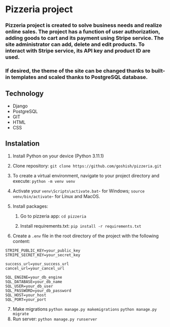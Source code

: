 # Pizzeria project

### Pizzeria project is created to solve business needs and realize online sales. The project has a function of user authorization, adding goods to cart and its payment using Stripe service. The site administrator can add, delete and edit products. To interact with Stripe service, its API key and product ID are used.
### If desired, the theme of the site can be changed thanks to built-in templates and scaled thanks to PostgreSQL database.


## Technology

* Django
* PostgreSQL
* GIT
* HTML
* CSS

## Instalation

1. Install Python on your device (Python 3.11.1)
2. Clone repository:  ```git clone https://github.com/goshish/pizzeria.git ```
3. To create a virtual environment, navigate to your project directory and execute:
   ``` python -m venv venv ```
4. Activate your 
```venv\Scripts\activate.bat```- for Windows;
```source venv/bin/activate```- for Linux and MacOS.
5. Install packages:

     1. Go to pizzeria app: ```cd pizzeria```
   
     2. Install requirements.txt: ``` pip install -r requirements.txt ```
  
6. Create a ```.env``` file in the root directory of the project with the following content:
```
STRIPE_PUBLIC_KEY=your_public_key
STRIPE_SECRET_KEY=your_secret_key

success_url=your_success_url
cancel_url=your_cancel_url

SQL_ENGINE=your_db_engine
SQL_DATABASE=your_db_name
SQL_USER=your_db_user
SQL_PASSWORD=your_db_password
SQL_HOST=your_host
SQL_PORT=your_port
 ```
7. Make migrations
   ```python manage.py makemigrations```
   ```python manage.py migrate```
10. Run server: ```python manage.py runserver```




